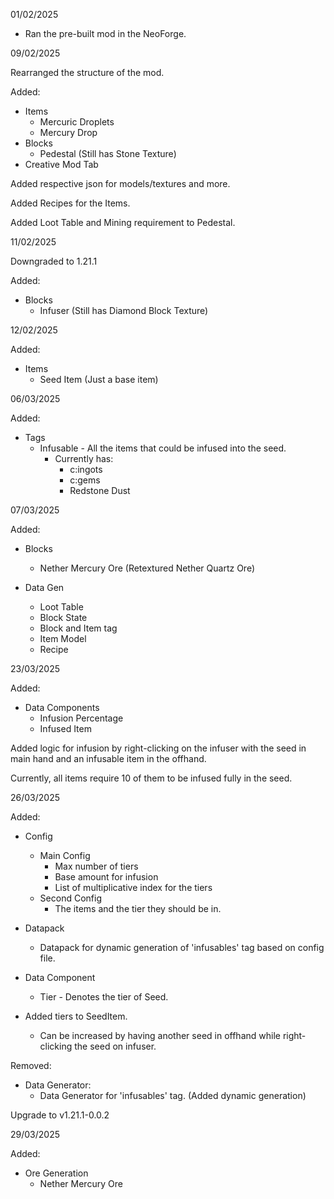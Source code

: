 01/02/2025
* Ran the pre-built mod in the NeoForge.

09/02/2025

Rearranged the structure of the mod.

Added:
* Items
    * Mercuric Droplets
    * Mercury Drop
* Blocks
    * Pedestal (Still has Stone Texture)
* Creative Mod Tab

Added respective json for models/textures and more.

Added Recipes for the Items.

Added Loot Table and Mining requirement to Pedestal.

11/02/2025

Downgraded to 1.21.1

Added:
* Blocks
    * Infuser (Still has Diamond Block Texture)

12/02/2025

Added:
* Items
    * Seed Item (Just a base item)

06/03/2025

Added:
* Tags
    * Infusable - All the items that could be infused into the seed.
        * Currently has:
            * c:ingots
            * c:gems
            * Redstone Dust

07/03/2025

Added:
* Blocks
    * Nether Mercury Ore (Retextured Nether Quartz Ore)

* Data Gen
    * Loot Table
    * Block State
    * Block and Item tag
    * Item Model
    * Recipe

23/03/2025

Added:
* Data Components
  * Infusion Percentage
  * Infused Item

Added logic for infusion by right-clicking on the infuser with the seed in main hand and an infusable item in the offhand.

Currently, all items require 10 of them to be infused fully in the seed.

26/03/2025

Added:
* Config
  * Main Config
    * Max number of tiers
    * Base amount for infusion
    * List of multiplicative index for the tiers
  * Second Config
    * The items and the tier they should be in.

* Datapack
  * Datapack for dynamic generation of 'infusables' tag based on config file. 

* Data Component
  * Tier - Denotes the tier of Seed.

* Added tiers to SeedItem.
  * Can be increased by having another seed in offhand while right-clicking the seed on infuser.

Removed:
* Data Generator:
  * Data Generator for 'infusables' tag. (Added dynamic generation)

Upgrade to v1.21.1-0.0.2

29/03/2025

Added:
* Ore Generation
  * Nether Mercury Ore
